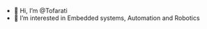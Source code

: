 - 👋 Hi, I’m @Tofarati
- 👀 I’m interested in  Embedded systems, Automation and Robotics



<!---
Tofarati262/Tofarati262 is a ✨ special ✨ repository because its `README.md` (this file) appears on your GitHub profile.
You can click the Preview link to take a look at your changes.
--->
